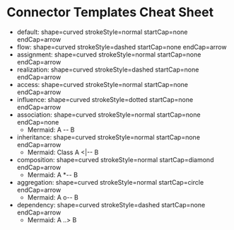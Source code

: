 # Connector Templates Cheat Sheet

- default: shape=curved strokeStyle=normal startCap=none endCap=arrow
- flow: shape=curved strokeStyle=dashed startCap=none endCap=arrow
- assignment: shape=curved strokeStyle=normal startCap=none endCap=arrow
- realization: shape=curved strokeStyle=dashed startCap=none endCap=arrow
- access: shape=curved strokeStyle=normal startCap=none endCap=arrow
- influence: shape=curved strokeStyle=dotted startCap=none endCap=arrow
- association: shape=curved strokeStyle=normal startCap=none endCap=none
    - Mermaid: A -- B
- inheritance: shape=curved strokeStyle=normal startCap=none endCap=arrow
    - Mermaid: Class A <|-- B
- composition: shape=curved strokeStyle=normal startCap=diamond endCap=arrow
    - Mermaid: A \*-- B
- aggregation: shape=curved strokeStyle=normal startCap=circle endCap=arrow
    - Mermaid: A o-- B
- dependency: shape=curved strokeStyle=dashed startCap=none endCap=arrow
    - Mermaid: A ..> B
